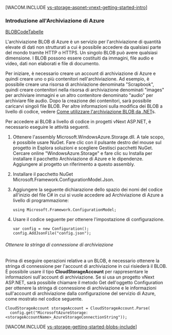 <properties title="Getting Started with Azure Storage" pageTitle="Getting Started with Azure Storage" metaKeywords="Azure, Getting Started, Storage" description="" services="storage" documentationCenter="" authors="ghogen, kempb" />

<tags ms.service="storage" ms.workload="web" ms.tgt_pltfrm="na" ms.devlang="na" ms.topic="article" ms.date="10/10/2014" ms.author="ghogen, kempb"></tags>

[WACOM.INCLUDE [vs-storage-aspnet-vnext-getting-started-intro][vs-storage-aspnet-vnext-getting-started-intro]]

### Introduzione all'Archiviazione di Azure

<div class="dev-center-tutorial-selector sublanding"><a href="/en-us/documentation/articles/vs-storage-aspnet-vnext-getting-started-blobs" title="Blobs" class="current">BLOB</a><a href="/en-us/documentation/articles/vs-storage-aspnet-vnext-getting-started-queues" title="Queues">Code</a><a href="/en-us/documentation/articles/vs-storage-aspnet-vnext-getting-started-tables" title="Tables">Tabelle</a></div>

L'archiviazione BLOB di Azure è un servizio per l'archiviazione di quantità elevate di dati non strutturati a cui è possibile accedere da qualsiasi parte del mondo tramite HTTP o HTTPS. Un singolo BLOB può avere qualsiasi dimensione. I BLOB possono essere costituiti da immagini, file audio e video, dati non elaborati e file di documento.

Per iniziare, è necessario creare un account di archiviazione di Azure e quindi creare uno o più contenitori nell'archiviazione. Ad esempio, è possibile creare una risorsa di archiviazione denominata "Scrapbook", quindi creare contenitori nella risorsa di archiviazione denominati "images" per archiviare immagini e un altro contenitore denominato "audio" per archiviare file audio. Dopo la creazione dei contenitori, sarà possibile caricarvi singoli file BLOB. Per altre informazioni sulla modifica dei BLOB a livello di codice, vedere [Come utilizzare l'archiviazione BLOB da .NET][Come utilizzare l'archiviazione BLOB da .NET]s.

Per accedere ai BLOB a livello di codice in progetti vNext ASP.NET, è necessario eseguire le attività seguenti.

1.  Ottenere l'assembly Microsoft.WindowsAzure.Storage.dll. A tale scopo, è possibile usare NuGet. Fare clic con il pulsante destro del mouse sul progetto in Esplora soluzioni e scegliere Gestisci pacchetti NuGet. Cercare online "WindowsAzure.Storage" e fare clic su Installa per installare il pacchetto Archiviazione di Azure e le dipendenze. Aggiungere al progetto un riferimento a questo assembly.
2.  Installare il pacchetto NuGet Microsoft.Framework.ConfigurationModel.Json.
3.  Aggiungere la seguente dichiarazione dello spazio dei nomi del codice all'inizio del file C# in cui si vuole accedere ad Archiviazione di Azure a livello di programmazione:

        using Microsoft.Framework.ConfigurationModel;

4.  Usare il codice seguente per ottenere l'impostazione di configurazione.

        var config = new Configuration();
        config.AddJsonFile("config.json");

###### Ottenere la stringa di connessione di archiviazione

Prima di eseguire operazioni relative a un BLOB, è necessario ottenere la stringa di connessione per l'account di archiviazione in cui risiederà il BLOB. È possibile usare il tipo **CloudStorageAccount** per rappresentare le informazioni sull'account di archiviazione. Se si usa un progetto vNext ASP.NET, sarà possibile chiamare il metodo Get dell'oggetto Configuration per ottenere la stringa di connessione di archiviazione e le informazioni sull'account di archiviazione dalla configurazione del servizio di Azure, come mostrato nel codice seguente.

    CloudStorageAccount storageAccount = CloudStorageAccount.Parse(
      config.get("MicrosoftAzureStorage:<storageAccountName>_AzureStorageConnectionString"));

[WACOM.INCLUDE [vs-storage-getting-started-blobs-include][vs-storage-getting-started-blobs-include]]

  [vs-storage-aspnet-vnext-getting-started-intro]: ../includes/vs-storage-aspnet-vnext-getting-started-intro.md
  [BLOB]: /en-us/documentation/articles/vs-storage-aspnet-vnext-getting-started-blobs "Blobs"
  [Code]: /en-us/documentation/articles/vs-storage-aspnet-vnext-getting-started-queues "Queues"
  [Tabelle]: /en-us/documentation/articles/vs-storage-aspnet-vnext-getting-started-tables "Tables"
  [Come utilizzare l'archiviazione BLOB da .NET]: http://azure.microsoft.com/en-us/documentation/articles/storage-dotnet-how-to-use-blobs/ "How to use Blob Storage from .NET"
  [vs-storage-getting-started-blobs-include]: ../includes/vs-storage-getting-started-blobs-include.md
